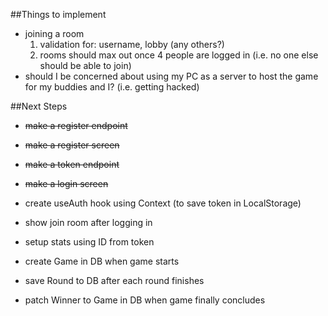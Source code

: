 ##Things to implement

- joining a room
	1. validation for: username, lobby (any others?)
	2. rooms should max out once 4 people are logged in (i.e. no one else should be able to join)
- should I be concerned about using my PC as a server to host the game for my buddies and I? (i.e. getting hacked) 

##Next Steps
- ~~make a register endpoint~~
- ~~make a register screen~~
- ~~make a token endpoint~~
- ~~make a login screen~~
- create useAuth hook using Context (to save token in LocalStorage)
- show join room after logging in
- setup stats using ID from token

- create Game in DB when game starts
- save Round to DB after each round finishes
- patch Winner to Game in DB when game finally concludes